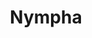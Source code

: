 ---
title: Nympha
featuredImage: /uploads/nymphamx.png
ecommerceImage: /uploads/regucom.png
description: Ecommerce using Woocommerce
release: 2021
genre: Ecommerce
link: https://nympha.com.mx/
tags:
   - Tailwind
   - Netlify CMS
---